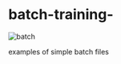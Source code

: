 # batch-training-

<img src="https://user-images.githubusercontent.com/77143046/135922356-8a7bc81d-9250-4d0b-8c3b-759122c93b4b.mp4"
alt="batch" border="0">

examples of simple batch files 
